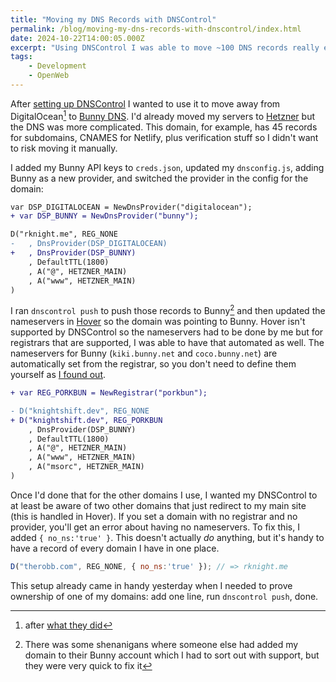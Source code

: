 ```yaml
---
title: "Moving my DNS Records with DNSControl"
permalink: /blog/moving-my-dns-records-with-dnscontrol/index.html
date: 2024-10-22T14:00:05.000Z
excerpt: "Using DNSControl I was able to move ~100 DNS records really easily"
tags:
    - Development
    - OpenWeb
---
```


After [setting up DNSControl](https://rknight.me/blog/setting-up-dnscontrol) I wanted to use it to move away from DigitalOcean[^1] to [Bunny DNS](https://bunny.net/?ref=b2i4y24apu). I'd already moved my servers to [Hetzner](https://hetzner.cloud/?ref=Lt9D9KzKP6UQ) but the DNS was more complicated. This domain, for example, has 45 records for subdomains, CNAMES for Netlify, plus verification stuff so I didn't want to risk moving it manually.

I added my Bunny API keys to `creds.json`, updated my `dnsconfig.js`, adding Bunny as a new provider, and switched the provider in the config for the domain:

```diff
var DSP_DIGITALOCEAN = NewDnsProvider("digitalocean");
+ var DSP_BUNNY = NewDnsProvider("bunny");

D("rknight.me", REG_NONE
-   , DnsProvider(DSP_DIGITALOCEAN)
+   , DnsProvider(DSP_BUNNY)
    , DefaultTTL(1800)
    , A("@", HETZNER_MAIN)
    , A("www", HETZNER_MAIN)
)
```

I ran `dnscontrol push` to push those records to Bunny[^2] and then updated the nameservers in [Hover](https://hover.com/scHIv4WR) so the domain was pointing to Bunny. Hover isn't supported by DNSControl so the nameservers had to be done by me but for registrars that are supported, I was able to have that automated as well. The nameservers for Bunny (`kiki.bunny.net` and `coco.bunny.net`) are automatically set from the registrar, so you don't need to define them yourself as [I found out](https://github.com/StackExchange/dnscontrol/issues/3163#issuecomment-2426650514).

```diff
+ var REG_PORKBUN = NewRegistrar("porkbun"); 

- D("knightshift.dev", REG_NONE
+ D("knightshift.dev", REG_PORKBUN
	, DnsProvider(DSP_BUNNY)
	, DefaultTTL(1800)
	, A("@", HETZNER_MAIN)
	, A("www", HETZNER_MAIN)
	, A("msorc", HETZNER_MAIN)
)
```

Once I'd done that for the other domains I use, I wanted my DNSControl to at least be aware of two other domains that just redirect to my main site (this is handled in Hover). If you set a domain with no registrar and no provider, you'll get an error about having no nameservers. To fix this, I added `{ no_ns:'true' }`. This doesn't actually _do_ anything, but it's handy to have a record of every domain I have in one place.

```js
D("therobb.com", REG_NONE, { no_ns:'true' }); // => rknight.me
```

This setup already came in handy yesterday when I needed to prove ownership of one of my domains: add one line, run `dnscontrol push`, done.

[^1]: after [what they did](https://rknight.me/blog/netcraft-facebook-and-digital-ocean/)
[^2]: There was some shenanigans where someone else had added my domain to their Bunny account which I had to sort out with support, but they were very quick to fix it